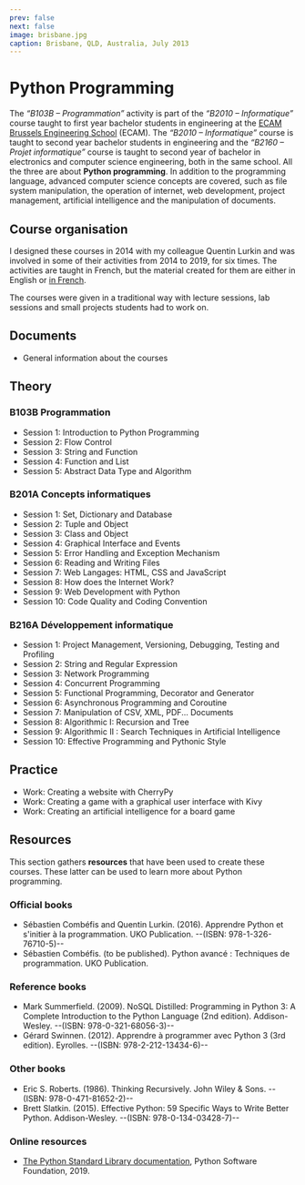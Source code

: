 ```yaml
---
prev: false
next: false
image: brisbane.jpg
caption: Brisbane, QLD, Australia, July 2013
---
```


# Python Programming

The _“B103B – Programmation”_ activity is part of the _“B2010 – Informatique”_ course taught to first year bachelor students in engineering at the [ECAM Brussels Engineering School](https://www.ecam.be) (ECAM). The _“B2010 – Informatique”_ course is taught to second year bachelor students in engineering and the _“B2160 – Projet informatique”_ course is taught to second year of bachelor in electronics and computer science engineering, both in the same school. All the three are about **Python programming**. In addition to the programming language, advanced computer science concepts are covered, such as file system manipulation, the operation of internet, web development, project management, artificial intelligence and the manipulation of documents.

## Course organisation

I designed these courses in 2014 with my colleague Quentin Lurkin and was involved in some of their activities from 2014 to 2019, for six times. The activities are taught in French, but the material created for them are either in English or [in French](/fr/teaching/ecam/python/).

The courses were given in a traditional way with lecture sessions, lab sessions and small projects students had to work on.

## Documents

- General information about the courses

## Theory

### B103B Programmation

- Session 1: Introduction to Python Programming
- Session 2: Flow Control
- Session 3: String and Function
- Session 4: Function and List
- Session 5: Abstract Data Type and Algorithm

### B201A Concepts informatiques

- Session 1: Set, Dictionary and Database
- Session 2: Tuple and Object
- Session 3: Class and Object
- Session 4: Graphical Interface and Events
- Session 5: Error Handling and Exception Mechanism
- Session 6: Reading and Writing Files
- Session 7: Web Langages: HTML, CSS and JavaScript
- Session 8: How does the Internet Work?
- Session 9: Web Development with Python
- Session 10: Code Quality and Coding Convention

### B216A Développement informatique

- Session 1: Project Management, Versioning, Debugging, Testing and Profiling
- Session 2: String and Regular Expression
- Session 3: Network Programming
- Session 4: Concurrent Programming
- Session 5: Functional Programming, Decorator and Generator
- Session 6: Asynchronous Programming and Coroutine
- Session 7: Manipulation of CSV, XML, PDF... Documents
- Session 8: Algorithmic I: Recursion and Tree
- Session 9: Algorithmic II : Search Techniques in Artificial Intelligence
- Session 10: Effective Programming and Pythonic Style

## Practice

- Work: Creating a website with CherryPy
- Work: Creating a game with a graphical user interface with Kivy
- Work: Creating an artificial intelligence for a board game

## Resources

This section gathers **resources** that have been used to create these courses. These latter can be used to learn more about Python programming.

### Official books

- Sébastien Combéfis and Quentin Lurkin. (2016). Apprendre Python et s'initier à la programmation. UKO Publication. --(ISBN: 978-1-326-76710-5)--
- Sébastien Combéfis. (to be published). Python avancé : Techniques de programmation. UKO Publication.

### Reference books

- Mark Summerfield. (2009). NoSQL Distilled: Programming in Python 3: A Complete Introduction to the Python Language (2nd edition). Addison-Wesley. --(ISBN: 978-0-321-68056-3)--
- Gérard Swinnen. (2012). Apprendre à programmer avec Python 3 (3rd edition). Eyrolles. --(ISBN: 978-2-212-13434-6)--

### Other books

- Eric S. Roberts. (1986). Thinking Recursively. John Wiley & Sons. --(ISBN: 978-0-471-81652-2)--
- Brett Slatkin. (2015). Effective Python: 59 Specific Ways to Write Better Python. Addison-Wesley. --(ISBN: 978-0-134-03428-7)--

### Online resources

- [The Python Standard Library documentation](https://docs.python.org/3/library/), Python Software Foundation, 2019.
